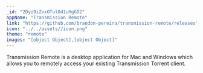 ```yaml
---
_id: "2Dyo9iZvxOTulOd1uHgGD2"
appName: "Transmission Remote"
link: "https://github.com/brandon-pereira/transmission-remote/releases"
icon: "../../assets//icon.png"
theme: "remote"
images: "[object Object],[object Object]"
---
```

Transmission Remote is a desktop application for Mac and Windows which allows you to remotely access your existing Transmission Torrent client. 
